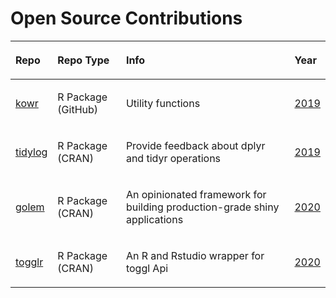 Open Source Contributions
================

<table>

<thead>

<tr>

<th style="text-align:left;">

Repo

</th>

<th style="text-align:left;">

Repo Type

</th>

<th style="text-align:left;">

Info

</th>

<th style="text-align:left;">

Year

</th>

</tr>

</thead>

<tbody>

<tr>

<td style="text-align:left;">

[kowr](https://github.com/KoderKow/kowr)

</td>

<td style="text-align:left;">

R Package (GitHub)

</td>

<td style="text-align:left;">

Utility functions

</td>

<td style="text-align:left;">

[2019](https://github.com/koderkow/kowr/commits?author=KoderKow)

</td>

</tr>

<tr>

<td style="text-align:left;">

[tidylog](https://github.com/elbersb/tidylog/)

</td>

<td style="text-align:left;">

R Package (CRAN)

</td>

<td style="text-align:left;">

Provide feedback about dplyr and tidyr operations

</td>

<td style="text-align:left;">

[2019](https://github.com/elbersb/tidylog/commits?author=KoderKow)

</td>

</tr>

<tr>

<td style="text-align:left;">

[golem](https://github.com/ThinkR-open/golem)

</td>

<td style="text-align:left;">

R Package (CRAN)

</td>

<td style="text-align:left;">

An opinionated framework for building production-grade shiny
applications

</td>

<td style="text-align:left;">

[2020](https://github.com/ThinkR-open/golem/commits?author=KoderKow)

</td>

</tr>

<tr>

<td style="text-align:left;">

[togglr](https://github.com/ThinkR-open/togglr)

</td>

<td style="text-align:left;">

R Package (CRAN)

</td>

<td style="text-align:left;">

An R and Rstudio wrapper for toggl Api

</td>

<td style="text-align:left;">

[2020](https://github.com/ThinkR-open/togglr/commits?author=KoderKow)

</td>

</tr>

</tbody>

</table>
